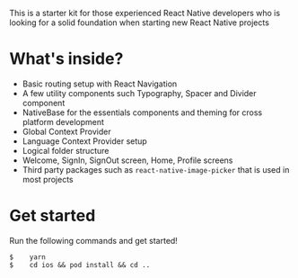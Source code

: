 This is a starter kit for those experienced React Native developers who is looking for a solid foundation when starting new React Native projects

# What's inside?

- Basic routing setup with React Navigation
- A few utility components such Typography, Spacer and Divider component
- NativeBase for the essentials components and theming for cross platform development
- Global Context Provider
- Language Context Provider setup
- Logical folder structure
- Welcome, SignIn, SignOut screen, Home, Profile screens
- Third party packages such as `react-native-image-picker` that is used in most projects

# Get started

Run the following commands and get started!

```
$    yarn
$    cd ios && pod install && cd ..
```

